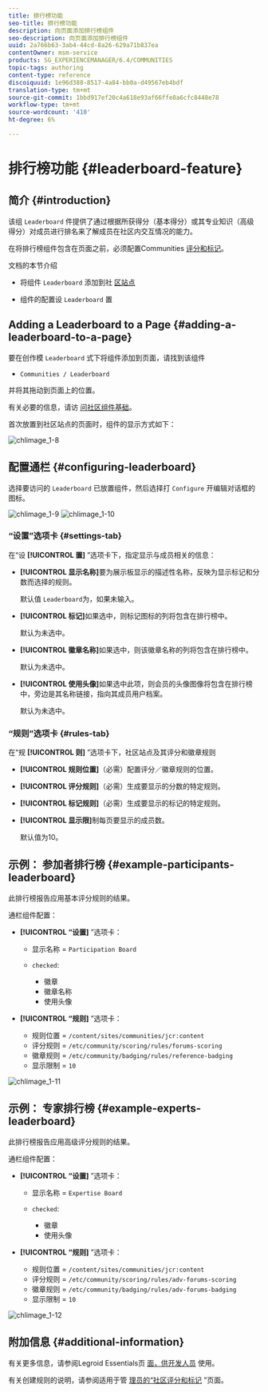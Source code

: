 ```yaml
---
title: 排行榜功能
seo-title: 排行榜功能
description: 向页面添加排行榜组件
seo-description: 向页面添加排行榜组件
uuid: 2a766b63-3ab4-44cd-8a26-629a71b837ea
contentOwner: msm-service
products: SG_EXPERIENCEMANAGER/6.4/COMMUNITIES
topic-tags: authoring
content-type: reference
discoiquuid: 1e96d388-8517-4a84-bb0a-d49567eb4bdf
translation-type: tm+mt
source-git-commit: 1bbd917ef20c4a618e93af66ffe8a6cfc8448e78
workflow-type: tm+mt
source-wordcount: '410'
ht-degree: 6%

---
```



# 排行榜功能 {#leaderboard-feature}

## 简介 {#introduction}

该组 `Leaderboard` 件提供了通过根据所获得分（基本得分）或其专业知识（高级得分）对成员进行排名来了解成员在社区内交互情况的能力。

在将排行榜组件包含在页面之前，必须配置Communities [评分和标记](implementing-scoring.md)。

文档的本节介绍

* 将组件 `Leaderboard` 添加到社 [区站点](overview.md#community-sites)

* 组件的配置设 `Leaderboard` 置

## Adding a Leaderboard to a Page {#adding-a-leaderboard-to-a-page}

要在创作模 `Leaderboard` 式下将组件添加到页面，请找到该组件

* `Communities / Leaderboard`

并将其拖动到页面上的位置。

有关必要的信息，请访 [问社区组件基础](basics.md)。

首次放置到社区站点的页面时，组件的显示方式如下：

![chlimage_1-8](assets/chlimage_1-8.png)

## 配置通栏 {#configuring-leaderboard}

选择要访问的 `Leaderboard` 已放置组件，然后选择打 `Configure` 开编辑对话框的图标。

![chlimage_1-9](assets/chlimage_1-9.png) ![chlimage_1-10](assets/chlimage_1-10.png)

### “设置”选项卡 {#settings-tab}

在“设 **[!UICONTROL 置]** ”选项卡下，指定显示与成员相关的信息：

* **[!UICONTROL 显示名称]**&#x200B;要为展示板显示的描述性名称，反映为显示标记和分数而选择的规则。

   默认值 `Leaderboard`为，如果未输入。

* **[!UICONTROL 标记]**&#x200B;如果选中，则标记图标的列将包含在排行榜中。

   默认为未选中。

* **[!UICONTROL 徽章名称]**&#x200B;如果选中，则该徽章名称的列将包含在排行榜中。

   默认为未选中。

* **[!UICONTROL 使用头像]**&#x200B;如果选中此项，则会员的头像图像将包含在排行榜中，旁边是其名称链接，指向其成员用户档案。

   默认为未选中。

### “规则”选项卡 {#rules-tab}

在“规 **[!UICONTROL 则]** ”选项卡下，社区站点及其评分和徽章规则

* **[!UICONTROL 规则位置]**（必需）配置评分／徽章规则的位置。

* **[!UICONTROL 评分规则]**（必需）生成要显示的分数的特定规则。

* **[!UICONTROL 标记规则]**（必需）生成要显示的标记的特定规则。

* **[!UICONTROL 显示限]**&#x200B;制每页要显示的成员数。

   默认值为10。

## 示例： 参加者排行榜 {#example-participants-leaderboard}

此排行榜报告应用基本评分规则的结果。

通栏组件配置：

* **[!UICONTROL “设置]** ”选项卡：

   * 显示名称 = `Participation Board`
   * `checked`:

      * 徽章
      * 徽章名称
      * 使用头像

* **[!UICONTROL “规则]** ”选项卡：

   * 规则位置 = `/content/sites/communities/jcr:content`
   * 评分规则 = `/etc/community/scoring/rules/forums-scoring`
   * 徽章规则 = `/etc/community/badging/rules/reference-badging`
   * 显示限制 = `10`

![chlimage_1-11](assets/chlimage_1-11.png)

## 示例： 专家排行榜 {#example-experts-leaderboard}

此排行榜报告应用高级评分规则的结果。

通栏组件配置：

* **[!UICONTROL “设置]** ”选项卡：

   * 显示名称 = `Expertise Board`
   * `checked`:

      * 徽章
      * 使用头像

* **[!UICONTROL “规则]** ”选项卡：

   * 规则位置 = `/content/sites/communities/jcr:content`
   * 评分规则 = `/etc/community/scoring/rules/adv-forums-scoring`
   * 徽章规则 = `/etc/community/badging/rules/adv-forums-badging`
   * 显示限制 = `10`

![chlimage_1-12](assets/chlimage_1-12.png)

## 附加信息 {#additional-information}

有关更多信息，请参阅Legroid Essentials页 [面，供开发人员](leaderboard.md) 使用。

有关创建规则的说明，请参阅适用于管 [理员的“社区评分和标记](implementing-scoring.md) ”页面。

